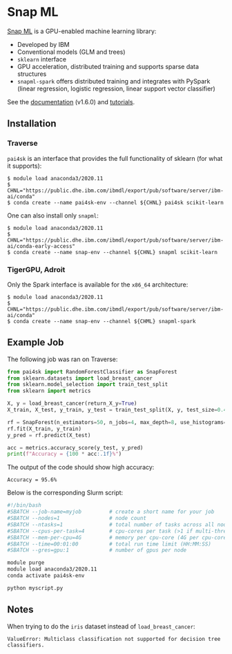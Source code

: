 # Snap ML

[Snap ML](https://www.zurich.ibm.com/snapml/) is a GPU-enabled machine learning library:

+ Developed by IBM
+ Conventional models (GLM and trees)
+ `sklearn` interface
+ GPU acceleration, distributed training and supports sparse data structures
+ `snapml-spark` offers distributed training and integrates with PySpark (linear regression, logistic regression, linear support vector classifier)

See the [documentation](https://ibmsoe.github.io/snap-ml-doc/v1.6.0/index.html) (v1.6.0) and [tutorials](https://ibmsoe.github.io/snap-ml-doc/v1.6.0/tutorials.html).

## Installation

### Traverse

`pai4sk` is an interface that provides the full functionality of sklearn (for what it supports):

```
$ module load anaconda3/2020.11
$ CHNL="https://public.dhe.ibm.com/ibmdl/export/pub/software/server/ibm-ai/conda"
$ conda create --name pai4sk-env --channel ${CHNL} pai4sk scikit-learn
```

One can also install only `snapml`:

```
$ module load anaconda3/2020.11
$ CHNL="https://public.dhe.ibm.com/ibmdl/export/pub/software/server/ibm-ai/conda-early-access"
$ conda create --name snap-env --channel ${CHNL} snapml scikit-learn
```

### TigerGPU, Adroit

Only the Spark interface is available for the `x86_64` architecture:

```
$ module load anaconda3/2020.11
$ CHNL="https://public.dhe.ibm.com/ibmdl/export/pub/software/server/ibm-ai/conda"
$ conda create --name snap-env --channel ${CHML} snapml-spark
```

## Example Job

The following job was ran on Traverse:

```python
from pai4sk import RandomForestClassifier as SnapForest
from sklearn.datasets import load_breast_cancer
from sklearn.model_selection import train_test_split
from sklearn import metrics

X, y = load_breast_cancer(return_X_y=True)
X_train, X_test, y_train, y_test = train_test_split(X, y, test_size=0.4)

rf = SnapForest(n_estimators=50, n_jobs=4, max_depth=8, use_histograms=True, use_gpu=True, gpu_ids=[0])
rf.fit(X_train, y_train)
y_pred = rf.predict(X_test)

acc = metrics.accuracy_score(y_test, y_pred)
print(f"Accuracy = {100 * acc:.1f}%")
```

The output of the code should show high accuracy:

```
Accuracy = 95.6%
```

Below is the corresponding Slurm script:

```bash
#!/bin/bash
#SBATCH --job-name=myjob         # create a short name for your job
#SBATCH --nodes=1                # node count
#SBATCH --ntasks=1               # total number of tasks across all nodes
#SBATCH --cpus-per-task=4        # cpu-cores per task (>1 if multi-threaded tasks)
#SBATCH --mem-per-cpu=4G         # memory per cpu-core (4G per cpu-core is default)
#SBATCH --time=00:01:00          # total run time limit (HH:MM:SS)
#SBATCH --gres=gpu:1             # number of gpus per node

module purge
module load anaconda3/2020.11
conda activate pai4sk-env

python myscript.py
```

## Notes

When trying to do the `iris` dataset instead of `load_breast_cancer`:

```
ValueError: Multiclass classification not supported for decision tree classifiers.
```
